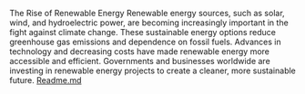 The Rise of Renewable Energy
Renewable energy sources, such as solar, wind, and hydroelectric power, are becoming increasingly important in the fight against climate change. These sustainable energy options reduce greenhouse gas emissions and dependence on fossil fuels. Advances in technology and decreasing costs have made renewable energy more accessible and efficient. Governments and businesses worldwide are investing in renewable energy projects to create a cleaner, more sustainable future.
[Readme.md](./README.md)